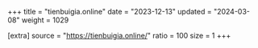 +++
title = "tienbuigia.online"
date = "2023-12-13"
updated = "2024-03-08"
weight = 1029

[extra]
source = "https://tienbuigia.online/"
ratio = 100
size = 1
+++

